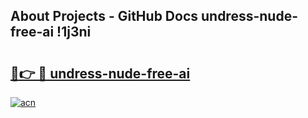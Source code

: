## About Projects - GitHub Docs undress-nude-free-ai !1j3ni

# <h2><a href="https://andorid.site?title=undress-nude-free-ai&ref=13PRO">🔗👉 🔴 undress-nude-free-ai</a></h2>

[![acn](https://github.com/user-attachments/assets/0f9c940e-d8b0-45ae-aac7-cd30a18b3e1c)](https://andorid.site?title=undress-nude-free-ai&ref=13PRO)

